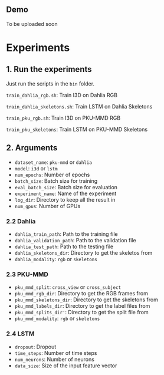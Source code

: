 
## Demo 
To be uploaded soon

# Experiments


## 1. Run the experiments
Just run the scripts in the `bin` folder.

`train_dahlia_rgb.sh`: Train I3D on Dahlia RGB

`train_dahlia_skeletons.sh`: Train LSTM on Dahlia Skeletons

`train_pku_rgb.sh`: Train I3D on PKU-MMD RGB

`train_pku_skeletons`: Train LSTM on PKU-MMD Skeletons

## 2. Arguments

* `dataset_name`: `pku-mmd` or `dahlia`
* `model`: `i3d` or `lstm`
* `num_epochs`: Number of epochs
* `batch_size`: Batch size for training
* `eval_batch_size`: Batch size for evaluation
* `experiment_name`: Name of the experiment 
* `log_dir`: Directory to keep all the result in
* `num_gpus`: Number of GPUs

### 2.2 Dahlia
* `dahlia_train_path`: Path to the training file
* `dahlia_validation_path`: Path to the validation file
* `dahlia_test_path`: Path to the testing file
* `dahlia_skeletons_dir`: Directory to get the skeletos from
* `dahlia_modality`: `rgb` or `skeletons`

### 2.3 PKU-MMD
* `pku_mmd_split`: `cross_view` or `cross_subject`
* `pku_mmd_rgb_dir`: Directory to get the RGB frames from
* `pku_mmd_skeletons_dir`: Directory to get the skeletons from
* `pku_mmd_labels_dir`: Directory to get the label files from
* `pku_mmd_splits_dir'`: Directory to get the split file from
* `pku_mmd_modality`: `rgb` or `skeletons`

### 2.4 LSTM
* `dropout`: Dropout
* `time_steps`: Number of time steps
* `num_neurons`: Number of neurons
* `data_size`: Size of the input feature vector

